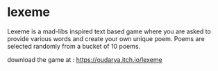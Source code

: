 # lexeme
Lexeme is a mad-libs inspired text based game where you are asked to provide various words and create your own unique poem. Poems are selected randomly from a bucket of 10 poems. 

download the game at : https://oudarya.itch.io/lexeme
